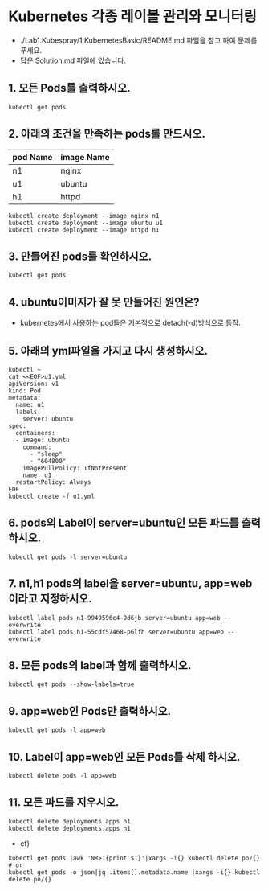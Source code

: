 # Kubernetes 각종 레이블 관리와 모니터링
* ./Lab1.Kubespray/1.KubernetesBasic/README.md 파일을 참고 하여 문제를 푸세요.
*  답은 Solution.md 파일에 있습니다.
## 1. 모든 Pods를 출력하시오.
```
kubectl get pods
```

## 2. 아래의 조건을 만족하는 pods를 만드시오.
|pod Name|image Name|
|--------|----------|
|n1      |nginx     |
|u1      |ubuntu    |
|h1      |httpd     |

```
kubectl create deployment --image nginx n1
kubectl create deployment --image ubuntu u1
kubectl create deployment --image httpd h1
```

## 3. 만들어진 pods를 확인하시오.
```
kubectl get pods
```

## 4. ubuntu이미지가 잘 못 만들어진 원인은?
* kubernetes에서 사용하는 pod들은 기본적으로 detach(-d)방식으로 동작.


## 5. 아래의 yml파일을 가지고 다시 생성하시오.
```
kubectl ~
cat <<EOF>u1.yml
apiVersion: v1
kind: Pod
metadata:
  name: u1
  labels:
    server: ubuntu
spec:
  containers:
  - image: ubuntu
    command:
      - "sleep"
      - "604800"
    imagePullPolicy: IfNotPresent
    name: u1
  restartPolicy: Always
EOF
kubectl create -f u1.yml
```


## 6. pods의 Label이 server=ubuntu인 모든 파드를 출력하시오.
```
kubectl get pods -l server=ubuntu
```

## 7. n1,h1 pods의 label을 server=ubuntu, app=web  이라고 지정하시오.
```
kubectl label pods n1-9949596c4-9d6jb server=ubuntu app=web --overwrite
kubectl label pods h1-55cdf57468-p6lfh server=ubuntu app=web --overwrite
```
## 8. 모든 pods의 label과 함께 출력하시오.
```
kubectl get pods --show-labels=true 
```

## 9. app=web인 Pods만 출력하시오.
```
kubectl get pods -l app=web
```

## 10. Label이 app=web인 모든 Pods를 삭제 하시오.
```
kubectl delete pods -l app=web
```

## 11. 모든 파드를 지우시오.
```
kubectl delete deployments.apps h1
kubectl delete deployments.apps n1
```
* cf)
```
kubectl get pods |awk 'NR>1{print $1}'|xargs -i{} kubectl delete po/{}
# or
kubectl get pods -o json|jq .items[].metadata.name |xargs -i{} kubectl delete po/{}

```
